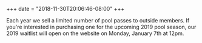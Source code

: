 +++
date = "2018-11-30T20:06:46-08:00"
+++

Each year we sell a limited number of pool passes to outside members. If you're interested in purchasing one for the upcoming 2019 pool season, our 2019 waitlist will open on the website on Monday, January 7th at 12pm.

